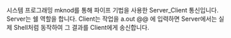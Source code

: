 시스템 프로그래밍 mknod를 통해 파이프 기법을 사용한 Server_Client 통신입니다. Server는 쉘 역할을 합니다. Client는 작업을 a.out @@ 에 입력하면 Server에서는 실제 Shell처럼 동작하여 그 결과를 Client에게 송신합니다.
